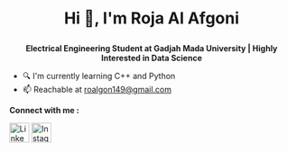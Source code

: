 # <p align="center">Hi 👋, I'm Roja Al Afgoni</p>
**<p align="center">Electrical Engineering Student at Gadjah Mada University | Highly Interested in Data Science<p/>**

- 🔍 I'm currently learning C++ and Python
- 📫 Reachable at roalgon149@gmail.com

**Connect with me :**
<p>
  <a href="https://www.linkedin.com/in/rojaalafgoni/" target="blank">
    <img align="center" src="https://cdn1.iconfinder.com/data/icons/logotypes/32/linkedin-512.png" alt="Linkedin" height="35" width="35" /></a>
  <a href="https://www.instagram.com/roalgon/" target="blank">
    <img align="center" src="https://cdn2.iconfinder.com/data/icons/social-icons-33/128/Instagram-512.png" alt="Instagram" height="35" width="35" /></a>
</p>
